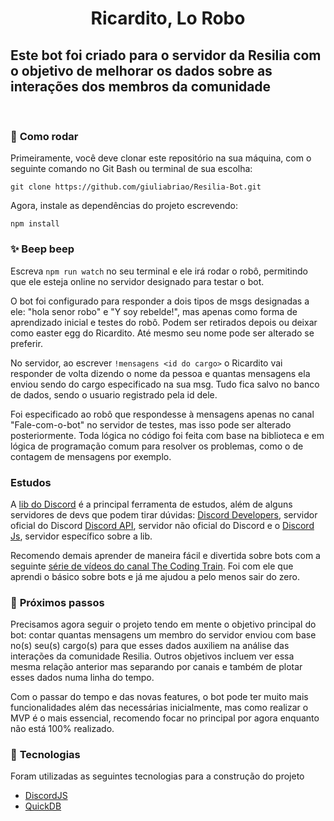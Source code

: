 # <strong><p style="text-align: center">Ricardito, Lo Robo</p></strong>

## Este bot foi criado para o servidor da Resilia com o objetivo de melhorar os dados sobre as interações dos membros da comunidade
<br>

### 🔎 <strong>Como rodar</strong>

Primeiramente, você deve clonar este repositório na sua máquina, com o seguinte comando no Git Bash ou terminal de sua escolha:

```shell
git clone https://github.com/giuliabriao/Resilia-Bot.git
```
Agora, instale as dependências do projeto escrevendo:

```shell
npm install
```

### ✨ <strong>Beep beep</strong>

Escreva `npm run watch` no seu terminal e ele irá rodar o robô, permitindo que ele esteja online no servidor designado para testar o bot.

O bot foi configurado para responder a dois tipos de msgs designadas a ele: "hola senor robo" e "Y soy rebelde!", mas apenas como forma de aprendizado inicial e testes do robô. Podem ser retirados depois ou deixar como easter egg do Ricardito. Até mesmo seu nome pode ser alterado se preferir.

No servidor, ao escrever `!mensagens <id do cargo>` o Ricardito vai responder de volta dizendo o nome da pessoa e quantas mensagens ela enviou sendo do cargo especificado na sua msg. Tudo fica salvo no banco de dados, sendo o usuario registrado pela id dele.

Foi especificado ao robô que respondesse à mensagens apenas no canal "Fale-com-o-bot" no servidor de testes, mas isso pode ser alterado posteriormente. Toda lógica no código foi feita com base na biblioteca e em lógica de programação comum para resolver os problemas, como o de contagem de mensagens por exemplo.

### <strong> Estudos</strong>

A [lib do Discord](https://discord.js.org/#/docs/main/stable/general/welcome) é a principal ferramenta de estudos, além de alguns servidores de devs que podem tirar dúvidas: [Discord Developers](https://discord.gg/discord-developers), servidor oficial do Discord [Discord API](https://discord.gg/discord-api), servidor não oficial do Discord e o [Discord Js](https://discord.gg/djs), servidor específico sobre a lib.

Recomendo demais aprender de maneira fácil e divertida sobre bots com a seguinte [série de vídeos do canal The Coding Train](https://www.youtube.com/watch?v=7A-bnPlxj4k). Foi com ele que aprendi o básico sobre bots e já me ajudou a pelo menos sair do zero.

### 📌 <strong>Próximos passos</strong>

Precisamos agora seguir o projeto tendo em mente o objetivo principal do bot: contar quantas mensagens um membro do servidor enviou com base no(s) seu(s) cargo(s) para que esses dados auxiliem na análise das interações da comunidade Resilia. Outros objetivos incluem ver essa mesma relação anterior mas separando por canais e também de plotar esses dados numa linha do tempo. 

Com o passar do tempo e das novas features, o bot pode ter muito mais funcionalidades além das necessárias inicialmente, mas como realizar o MVP é o mais essencial, recomendo focar no principal por agora enquanto não está 100% realizado. 

### 🚀 <strong>Tecnologias</strong>
Foram utilizadas as seguintes tecnologias para a construção do projeto

- [DiscordJS](https://discord.js.org/#/docs/main/stable/general/welcome)
- [QuickDB](https://quickdb.js.org/)
